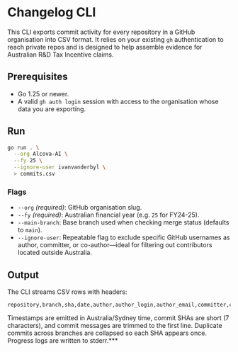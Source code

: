 # Changelog CLI

This CLI exports commit activity for every repository in a GitHub organisation into CSV format. It relies on your existing `gh` authentication to reach private repos and is designed to help assemble evidence for Australian R&D Tax Incentive claims.

## Prerequisites

- Go 1.25 or newer.
- A valid `gh auth login` session with access to the organisation whose data you are exporting.

## Run

```bash
go run . \
  --org Alcova-AI \
  --fy 25 \
  --ignore-user ivanvanderbyl \
  > commits.csv
```

### Flags

- `--org` *(required)*: GitHub organisation slug.
- `--fy` *(required)*: Australian financial year (e.g. `25` for FY24-25).
- `--main-branch`: Base branch used when checking merge status (defaults to `main`).
- `--ignore-user`: Repeatable flag to exclude specific GitHub usernames as author, committer, or co-author—ideal for filtering out contributors located outside Australia.

## Output

The CLI streams CSV rows with headers:

```
repository,branch,sha,date,author,author_login,author_email,committer,committer_login,committer_email,co_authors,message
```

Timestamps are emitted in Australia/Sydney time, commit SHAs are short (7 characters), and commit messages are trimmed to the first line. Duplicate commits across branches are collapsed so each SHA appears once. Progress logs are written to stderr.***
